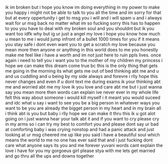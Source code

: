 ik im broken but i hope you know im doing everything in my power to make you happy i might not be able to talk to you all the time and im sorry for that but at every oppertunity i get to msg you i will and i will spam u and i always wait for ur msg back no matter what im so fucking sorry this has to happen to you you have to deal with my broken soul and you shouldnt but ik you want too idfk why but ig ur just a angel my love i hope you know how much u mean to me i would jump infront of a bullet 1000 times for you if it means you stay safe i dont even want you to get a scratch my love because you mean more then anyone or anything in this world does to me you honestly make me feel like i have a worth and im not just here to ruin ppls lives. once again i need to tell you i want you to the mother of my children my princess i hope we can make this dream come true bc this is the only thing that gets me going in the morning its what gets me out of bed thinking abt me and u and us cuddling and u being by my side always and forevre i rlly hope this never changes and even if u dont text me during exams ik your thinking abt me and worried abt me my love ik you love and care abt me but i just wanna say you mean more then words can explain ive never ever in my whole life felt this way about someone i would kill myself i it meant you would suceed and idc what u say i want to see you be a big person in whatever ways you want to be you are already the bigget person in my heart and in my brain all i think abt is you but baby i rlly hope we can make it thru this ik u got alot going on i just wanna hear your talk abt it and if you want to cry please cry in my arms so i can try my best to comfort you and please dont say ur bad at comforting baby i was crying nonstop and had a panic attack and just looking at ur msg cheered me up like you said i have a beautiful soul which means the world to me no one has ever said that and i just fucking dont care what anyone says its you and me forever yuvani words cant explain the love i have for you my gorgoeus girl please stya with me lets get married and go thru all the ups and downs together
